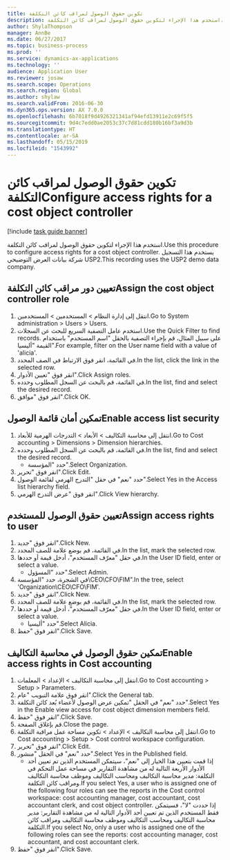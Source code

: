 ```yaml
---
title: تكوين حقوق الوصول لمراقب كائن التكلفة
description: استخدم هذا الإجراء لتكوين حقوق الوصول لمراقب كائن التكلفة.
author: ShylaThompson
manager: AnnBe
ms.date: 06/27/2017
ms.topic: business-process
ms.prod: ''
ms.service: dynamics-ax-applications
ms.technology: ''
audience: Application User
ms.reviewer: josaw
ms.search.scope: Operations
ms.search.region: Global
ms.author: shylaw
ms.search.validFrom: 2016-06-30
ms.dyn365.ops.version: AX 7.0.0
ms.openlocfilehash: 6b7018f9d4926321341af94efd13911e2c69f5f5
ms.sourcegitcommit: 9d4c7edd0ae2053c37c7d81cdd180b16bf3a9d3b
ms.translationtype: HT
ms.contentlocale: ar-SA
ms.lasthandoff: 05/15/2019
ms.locfileid: "1543992"
---
```

# <a name="configure-access-rights-for-a-cost-object-controller"></a><span data-ttu-id="3e82e-103">تكوين حقوق الوصول لمراقب كائن التكلفة</span><span class="sxs-lookup"><span data-stu-id="3e82e-103">Configure access rights for a cost object controller</span></span>

[!include [task guide banner](../../includes/task-guide-banner.md)]

<span data-ttu-id="3e82e-104">استخدم هذا الإجراء لتكوين حقوق الوصول لمراقب كائن التكلفة.</span><span class="sxs-lookup"><span data-stu-id="3e82e-104">Use this procedure to configure access rights for a cost object controller.</span></span> <span data-ttu-id="3e82e-105">يستخدم هذا التسجيل شركة بيانات العرض التوضيحي USP2.</span><span class="sxs-lookup"><span data-stu-id="3e82e-105">This recording uses the USP2 demo data company.</span></span>


## <a name="assign-the-cost-object-controller-role"></a><span data-ttu-id="3e82e-106">تعيين دور مراقب كائن التكلفة</span><span class="sxs-lookup"><span data-stu-id="3e82e-106">Assign the cost object controller role</span></span>
1. <span data-ttu-id="3e82e-107">انتقل إلى إدارة النظام > المستخدمين > المستخدمين.</span><span class="sxs-lookup"><span data-stu-id="3e82e-107">Go to System administration > Users > Users.</span></span>
2. <span data-ttu-id="3e82e-108">استخدم عامل التصفية السريع للبحث عن السجلات.</span><span class="sxs-lookup"><span data-stu-id="3e82e-108">Use the Quick Filter to find records.</span></span> <span data-ttu-id="3e82e-109">على سبيل المثال، قم بإجراء التصفية بالحقل "اسم المستخدم" باستخدام القيمة "أليسيا".</span><span class="sxs-lookup"><span data-stu-id="3e82e-109">For example, filter on the User name field with a value of 'alicia'.</span></span>
3. <span data-ttu-id="3e82e-110">في القائمة، انقر فوق الارتباط في الصف المحدد.</span><span class="sxs-lookup"><span data-stu-id="3e82e-110">In the list, click the link in the selected row.</span></span>
4. <span data-ttu-id="3e82e-111">انقر فوق "تعيين الأدوار".</span><span class="sxs-lookup"><span data-stu-id="3e82e-111">Click Assign roles.</span></span>
5. <span data-ttu-id="3e82e-112">في القائمة، قم بالبحث عن السجل المطلوب وحدده.</span><span class="sxs-lookup"><span data-stu-id="3e82e-112">In the list, find and select the desired record.</span></span>
6. <span data-ttu-id="3e82e-113">انقر فوق "موافق".</span><span class="sxs-lookup"><span data-stu-id="3e82e-113">Click OK.</span></span>

## <a name="enable-access-list-security"></a><span data-ttu-id="3e82e-114">تمكين أمان قائمة الوصول</span><span class="sxs-lookup"><span data-stu-id="3e82e-114">Enable access list security</span></span>
1. <span data-ttu-id="3e82e-115">انتقل إلى محاسبة التكاليف > الأبعاد > التدرجات الهرمية للأبعاد‬.</span><span class="sxs-lookup"><span data-stu-id="3e82e-115">Go to Cost accounting > Dimensions > Dimension hierarchies.</span></span>
2. <span data-ttu-id="3e82e-116">في القائمة، قم بالبحث عن السجل المطلوب وحدده.</span><span class="sxs-lookup"><span data-stu-id="3e82e-116">In the list, find and select the desired record.</span></span>
    * <span data-ttu-id="3e82e-117">حدد "المؤسسة".</span><span class="sxs-lookup"><span data-stu-id="3e82e-117">Select Organization.</span></span>  
3. <span data-ttu-id="3e82e-118">انقر فوق "تحرير".</span><span class="sxs-lookup"><span data-stu-id="3e82e-118">Click Edit.</span></span>
4. <span data-ttu-id="3e82e-119">حدد "نعم" في حقل "التدرج الهرمي لقائمة الوصول".</span><span class="sxs-lookup"><span data-stu-id="3e82e-119">Select Yes in the Access list hierarchy field.</span></span>
5. <span data-ttu-id="3e82e-120">انقر فوق "عرض التدرج الهرمي".</span><span class="sxs-lookup"><span data-stu-id="3e82e-120">Click View hierarchy.</span></span>

## <a name="assign-access-rights-to-user"></a><span data-ttu-id="3e82e-121">تعيين حقوق الوصول للمستخدم</span><span class="sxs-lookup"><span data-stu-id="3e82e-121">Assign access rights to user</span></span>
1. <span data-ttu-id="3e82e-122">انقر فوق "جديد".</span><span class="sxs-lookup"><span data-stu-id="3e82e-122">Click New.</span></span>
2. <span data-ttu-id="3e82e-123">في القائمة، قم بوضع علامة للصف المحدد.</span><span class="sxs-lookup"><span data-stu-id="3e82e-123">In the list, mark the selected row.</span></span>
3. <span data-ttu-id="3e82e-124">في حقل "معرّف المستخدم"، أدخل قيمة أو حددها.</span><span class="sxs-lookup"><span data-stu-id="3e82e-124">In the User ID field, enter or select a value.</span></span>
    * <span data-ttu-id="3e82e-125">حدد "المسؤول".</span><span class="sxs-lookup"><span data-stu-id="3e82e-125">Select Admin.</span></span>  
4. <span data-ttu-id="3e82e-126">في الشجرة، حدد "المؤسسة\CEO\CFO\FIM".</span><span class="sxs-lookup"><span data-stu-id="3e82e-126">In the tree, select 'Organization\CEO\CFO\FIM'.</span></span>
5. <span data-ttu-id="3e82e-127">انقر فوق "جديد".</span><span class="sxs-lookup"><span data-stu-id="3e82e-127">Click New.</span></span>
6. <span data-ttu-id="3e82e-128">في القائمة، قم بوضع علامة للصف المحدد.</span><span class="sxs-lookup"><span data-stu-id="3e82e-128">In the list, mark the selected row.</span></span>
7. <span data-ttu-id="3e82e-129">في حقل "معرّف المستخدم"، أدخل قيمة أو حددها.</span><span class="sxs-lookup"><span data-stu-id="3e82e-129">In the User ID field, enter or select a value.</span></span>
    * <span data-ttu-id="3e82e-130">حدد "أليسيا".</span><span class="sxs-lookup"><span data-stu-id="3e82e-130">Select Alicia.</span></span>  
8. <span data-ttu-id="3e82e-131">انقر فوق "حفظ".</span><span class="sxs-lookup"><span data-stu-id="3e82e-131">Click Save.</span></span>

## <a name="enable-access-rights-in-cost-accounting"></a><span data-ttu-id="3e82e-132">تمكين حقوق الوصول في محاسبة التكاليف</span><span class="sxs-lookup"><span data-stu-id="3e82e-132">Enable access rights in Cost accounting</span></span>
1. <span data-ttu-id="3e82e-133">انتقل إلى محاسبة التكاليف > الإعداد > المعلمات.</span><span class="sxs-lookup"><span data-stu-id="3e82e-133">Go to Cost accounting > Setup > Parameters.</span></span>
2. <span data-ttu-id="3e82e-134">انقر فوق علامة التبويب "عام".</span><span class="sxs-lookup"><span data-stu-id="3e82e-134">Click the General tab.</span></span>
3. <span data-ttu-id="3e82e-135">حدد "نعم" في الحقل "تمكين عرض الوصول لأعضاء بُعد كائن التكلفة‬".</span><span class="sxs-lookup"><span data-stu-id="3e82e-135">Select Yes in the Enable view access for cost object dimension members field.</span></span>
4. <span data-ttu-id="3e82e-136">انقر فوق "حفظ".</span><span class="sxs-lookup"><span data-stu-id="3e82e-136">Click Save.</span></span>
5. <span data-ttu-id="3e82e-137">قم بإغلاق الصفحة.</span><span class="sxs-lookup"><span data-stu-id="3e82e-137">Close the page.</span></span>
6. <span data-ttu-id="3e82e-138">انتقل إلى محاسبة التكاليف > الإعداد > تكوين مساحة عمل مراقبة التكلفة.</span><span class="sxs-lookup"><span data-stu-id="3e82e-138">Go to Cost accounting > Setup > Cost control workspace configuration.</span></span>
7. <span data-ttu-id="3e82e-139">انقر فوق "تحرير".</span><span class="sxs-lookup"><span data-stu-id="3e82e-139">Click Edit.</span></span>
8. <span data-ttu-id="3e82e-140">حدد "نعم" في الحقل "منشور".</span><span class="sxs-lookup"><span data-stu-id="3e82e-140">Select Yes in the Published field.</span></span>
    * <span data-ttu-id="3e82e-141">إذا قمت بتعيين هذا الخيار إلى "نعم"، سيتمكن المستخدم الذين تم تعيين أحد الأدوار الأربعة التالية له من مشاهدة التقارير في مساحة عمل التحكم في التكلفة‬: مدير محاسبة التكاليف ومحاسب التكاليف وموظف محاسبة التكاليف ومراقب كائن التكلفة‬.</span><span class="sxs-lookup"><span data-stu-id="3e82e-141">If you select Yes, a user who is assigned one of the following four roles can see the reports in the Cost control workspace: cost accounting manager, cost accountant, cost accountant clerk, and cost object controller.</span></span> <span data-ttu-id="3e82e-142">إذا حددت "لا"، فسيتمكن فقط المستخدم الذين تم تعيين أحد الأدوار التالية له من مشاهدة التقارير‬: مدير محاسبة التكاليف ومحاسب التكاليف وموظف محاسبة التكاليف ومراقب كائن التكلفة‬.</span><span class="sxs-lookup"><span data-stu-id="3e82e-142">If you select No, only a user who is assigned one of the following roles can see the reports: cost accounting manager, cost accountant, and cost accountant clerk.</span></span>    
9. <span data-ttu-id="3e82e-143">انقر فوق "حفظ".</span><span class="sxs-lookup"><span data-stu-id="3e82e-143">Click Save.</span></span>

